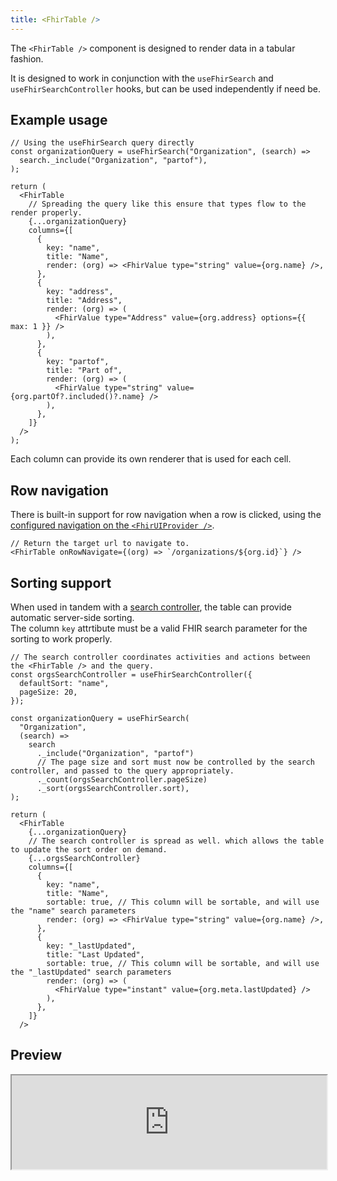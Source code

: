 ```yaml
---
title: <FhirTable />
---
```


The `<FhirTable />` component is designed to render data in a tabular fashion.

It is designed to work in conjunction with the `useFhirSearch` and `useFhirSearchController` hooks, but can be used independently if need be.

## Example usage

```tsx
// Using the useFhirSearch query directly
const organizationQuery = useFhirSearch("Organization", (search) =>
  search._include("Organization", "partof"),
);

return (
  <FhirTable
    // Spreading the query like this ensure that types flow to the render properly.
    {...organizationQuery}
    columns={[
      {
        key: "name",
        title: "Name",
        render: (org) => <FhirValue type="string" value={org.name} />,
      },
      {
        key: "address",
        title: "Address",
        render: (org) => (
          <FhirValue type="Address" value={org.address} options={{ max: 1 }} />
        ),
      },
      {
        key: "partof",
        title: "Part of",
        render: (org) => (
          <FhirValue type="string" value={org.partOf?.included()?.name} />
        ),
      },
    ]}
  />
);
```

Each column can provide its own renderer that is used for each cell.

## Row navigation

There is built-in support for row navigation when a row is clicked, using the [configured navigation on the `<FhirUIProvider />`](/packages/react/get-started#navigation).

```tsx
// Return the target url to navigate to.
<FhirTable onRowNavigate={(org) => `/organizations/${org.id}`} />
```

## Sorting support

When used in tandem with a [search controller](#usefhirsearchcontroller), the table can provide automatic server-side
sorting.  
The column `key` attrtibute must be a valid FHIR search parameter for the sorting to work properly.

```tsx
// The search controller coordinates activities and actions between the <FhirTable /> and the query.
const orgsSearchController = useFhirSearchController({
  defaultSort: "name",
  pageSize: 20,
});

const organizationQuery = useFhirSearch(
  "Organization",
  (search) =>
    search
      ._include("Organization", "partof")
      // The page size and sort must now be controlled by the search controller, and passed to the query appropriately.
      ._count(orgsSearchController.pageSize)
      ._sort(orgsSearchController.sort),
);

return (
  <FhirTable
    {...organizationQuery}
    // The search controller is spread as well. which allows the table to update the sort order on demand.
    {...orgsSearchController}
    columns={[
      {
        key: "name",
        title: "Name",
        sortable: true, // This column will be sortable, and will use the "name" search parameters
        render: (org) => <FhirValue type="string" value={org.name} />,
      },
      {
        key: "_lastUpdated",
        title: "Last Updated",
        sortable: true, // This column will be sortable, and will use the "_lastUpdated" search parameters
        render: (org) => (
          <FhirValue type="instant" value={org.meta.lastUpdated} />
        ),
      },
    ]}
  />
```

## Preview

<iframe src="https://bonfhir.dev/storybook/iframe.html?args=&id=bonfhir-data-display-fhirtable--default&viewMode=story" width="100%" />
